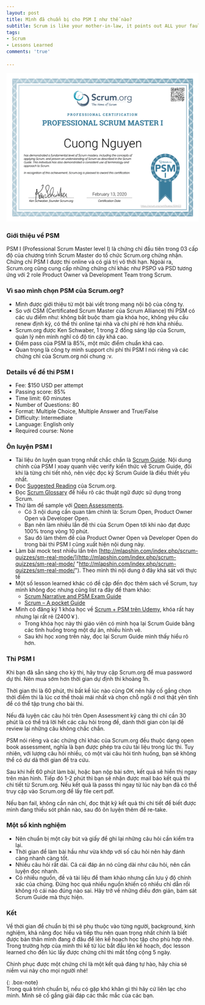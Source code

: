 ```yaml
---
layout: post
title: Mình đã chuẩn bị cho PSM I như thế nào?
subtitle: Scrum is like your mother-in-law, it points out ALL your faults - Ken Schwaber
tags:
- Scrum
- Lessons Learned
comments: 'true'

---
```

![](/uploads/20200617-b32b7985-7e65-4b0d-b555-8d6d26da6157.png)

### Giới thiệu về PSM

PSM I (Professional Scrum Master level I) là chứng chỉ đầu tiên trong 03 cấp độ của chương trình Scrum Master do tổ chức Scrum.org chứng nhận. Chứng chỉ PSM I được thi online và có giá trị vô thời hạn. Ngoài ra, Scrum.org cũng cung cấp những chứng chỉ khác như PSPO và PSD tương ứng với 2 role Product Owner và Development Team trong Scrum.

### Vì sao mình chọn PSM của Scrum.org?

* Mình được giới thiệu từ một bài viết trong mạng nội bộ của công ty.
* So với CSM (Certificated Scrum Master của Scrum Alliance) thì PSM có các ưu điểm như: không bắt buộc tham gia khóa học, không yêu cầu renew định kỳ, có thể thi online tại nhà và chi phí rẻ hơn khá nhiều.
* Scrum.org được Ken Schwaber, 1 trong 2 đồng sáng lập của Scrum, quản lý nên mình nghĩ có độ tin cậy khá cao.
* Điểm pass của PSM là 85%, một mức điểm chuẩn khá cao.
* Quan trọng là công ty mình support chi phí thi PSM I nói riêng và các chứng chỉ của Scrum.org nói chung :v.

### Details về đề thi PSM I

* Fee: $150 USD per attempt
* Passing score: 85%
* Time limit: 60 minutes
* Number of Questions: 80
* Format: Multiple Choice, Multiple Answer and True/False
* Difficulty: Intermediate
* Language: English only
* Required course: None

### Ôn luyện PSM I

* Tài liệu ôn luyện quan trọng nhất chắc chắn là [Scrum Guide](https://scrumguides.org/scrum-guide.html "Scrum Guide"). Nội dung chính của PSM I xoay quanh việc verify kiến thức về Scrum Guide, đôi khi là từng chi tiết nhỏ, nên việc đọc kỹ Scrum Guide là điều thiết yếu nhất.
* Đọc [Suggested Reading](https://www.scrum.org/resources/suggested-reading-professional-scrum-master "Suggested Reading") của Scrum.org.
* Đọc [Scrum Glossary](https://www.scrum.org/Resources/Scrum-Glossary) để hiểu rõ các thuật ngữ được sử dụng trong Scrum.
* Thử làm đề sample với [Open Assessments](https://www.scrum.org/open-assessments).
  * Có 3 nội dung cần quan tâm chính là: Scrum Open, Product Owner Open và Developer Open.
  * Bạn nên làm nhiều lần đề thi của Scrum Open tới khi nào đạt được 100% trong vòng 10 phút.
  * Sau đó làm thêm đề của Product Owner Open và Developer Open do trong bài thi PSM I cũng xuất hiện nội dung này.
* Làm bài mock test nhiều lần trên [http://mlapshin.com/index.php/scrum-quizzes/sm-real-mode/](http://mlapshin.com/index.php/scrum-quizzes/sm-real-mode/ "http://mlapshin.com/index.php/scrum-quizzes/sm-real-mode/"). Theo mình thì nội dung ở đây khá sát với thực tế
* Một số lesson learned khác có đề cập đến đọc thêm sách về Scrum, tuy mình không đọc nhưng cũng list ra đây để tham khảo:
  * [Scrum Narrative and PSM Exam Guide](https://amzn.to/3e8Epj7)
  * [Scrum – A pocket Guide](https://amzn.to/2DpAotR)
* Mình có đăng ký 1 khóa học về [Scrum + PSM trên Udemy](https://www.udemy.com/course/scrum-master-certification-preparation-mock-exam-questions-psm-i/), khóa rất hay nhưng lại rất rẻ (2400￥). 
  * Trong khóa học này thì giáo viên có minh họa lại Scrum Guide bằng các tình huống trong một dự án, nhiều hình vẽ. 
  * Sau khi học xong trên này, đọc lại Scrum Guide mình thấy hiểu rõ hơn.

### Thi PSM I

Khi bạn đã sẵn sàng cho kỳ thi, hãy truy cập Scrum.org để mua password dự thi. Nên mua sớm hơn thời gian dự định thi khoảng 1h.

Thời gian thi là 60 phút, thi bất kể lúc nào cũng OK nên hãy cố gắng chọn thời điểm thi là lúc cơ thể thoải mái nhất và chọn chỗ ngồi ở nơi thật yên tĩnh để có thể tập trung cho bài thi.

Nếu đã luyện các câu hỏi trên Open Assessment kỹ càng thì chỉ cần 30 phút là có thể trả lời hết các câu hỏi trong đề, dành thời gian còn lại để review lại những câu không chắc chắn.

PSM nói riêng và các chứng chỉ khác của Scrum.org đều thuộc dạng open book assessment, nghĩa là bạn được phép tra cứu tài liệu trong lúc thi. Tuy nhiên, với lượng câu hỏi nhiều, có một vài câu hỏi tình huống, bạn sẽ không thể có dư dả thời gian để tra cứu.

Sau khi hết 60 phút làm bài, hoặc bạn nộp bài sớm, kết quả sẽ hiển thị ngay trên màn hình. Tiếp đó 1-2 phút thì bạn sẽ nhận được mail báo kết quả thi chi tiết từ Scrum.org. Nếu kết quả là passs thì ngay từ lúc này bạn đã có thể truy cập vào Scrum.org để lấy file cert pdf.

Nếu bạn fail, không cần nản chí, đọc thật kỹ kết quả thi chi tiết để biết được mình đang thiếu sót phần nào, sau đó ôn luyện thêm để re-take.

### Một số kinh nghiệm

* Nên chuẩn bị một cây bút và giấy để ghi lại những câu hỏi cần kiểm tra lại.
* Thời gian để làm bài hầu như vừa khớp với số câu hỏi nên hãy đánh càng nhanh càng tốt.
* Nhiều câu hỏi rất dài. Cả cái đáp án nó cũng dài như câu hỏi, nên cần luyện đọc nhanh.
* Có nhiều nguồn, đề và tài liệu để tham khảo nhưng cần lưu ý độ chính xác của chúng. Đừng học quá nhiều nguồn khiến có nhiều chỉ dẫn rồi không rõ cái nào đúng nào sai. Hãy trở về những điều đơn giản, bám sát Scrum Guide mà thực hiện.

### Kết

Về thời gian để chuẩn bị thì sẽ phụ thuộc vào từng người, background, kinh nghiệm, khả năng đọc hiểu và tiếp thu nên quan trọng nhất chính là biết được bản thân mình đang ở đâu để lên kế hoạch học tập cho phù hợp nhé. Trong trường hợp của mình thì kể từ lúc bắt đầu lên kế hoạch, đọc lesson learned cho đến lúc lấy được chứng chỉ thì mất tổng cộng 5 ngày.

Chinh phục được một chứng chỉ là một kết quả đáng tự hào, hãy chia sẻ niềm vui này cho mọi người nhé!

{: .box-note}  
Trong quá trình chuẩn bị, nếu có gặp khó khăn gì thì hãy cứ liên lạc cho mình. Mình sẽ cố gắng giải đáp các thắc mắc của các bạn.